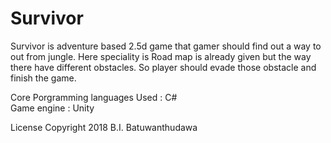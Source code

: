 # Survivor
Survivor is adventure based 2.5d game that gamer should find out a way to out from jungle. Here speciality is Road map is already given but the way there have different obstacles. So player should evade those obstacle and finish the game.

Core Porgramming languages Used : C# <br />
Game engine : Unity

License Copyright 2018 B.I. Batuwanthudawa
